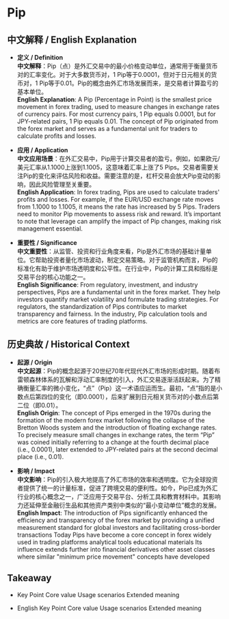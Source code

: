 # Pip

## 中文解释 / English Explanation

* **定义 / Definition**  
  **中文解释**：Pip（点）是外汇交易中的最小价格变动单位，通常用于衡量货币对的汇率变化。对于大多数货币对，1 Pip等于0.0001，但对于日元相关的货币对，1 Pip等于0.01。Pip的概念由外汇市场发展而来，是交易者计算盈亏的基本单位。  
  **English Explanation**: A Pip (Percentage in Point) is the smallest price movement in forex trading, used to measure changes in exchange rates of currency pairs. For most currency pairs, 1 Pip equals 0.0001, but for JPY-related pairs, 1 Pip equals 0.01. The concept of Pip originated from the forex market and serves as a fundamental unit for traders to calculate profits and losses.

* **应用 / Application**  
  **中文应用场景**：在外汇交易中，Pip用于计算交易者的盈亏。例如，如果欧元/美元汇率从1.1000上涨到1.1005，这意味着汇率上涨了5 Pips。交易者需要关注Pip的变化来评估风险和收益。需要注意的是，杠杆交易会放大Pip变动的影响，因此风险管理至关重要。  
  **English Application**: In forex trading, Pips are used to calculate traders' profits and losses. For example, if the EUR/USD exchange rate moves from 1.1000 to 1.1005, it means the rate has increased by 5 Pips. Traders need to monitor Pip movements to assess risk and reward. It’s important to note that leverage can amplify the impact of Pip changes, making risk management essential.

* **重要性 / Significance**  
  **中文重要性**：从监管、投资和行业角度来看，Pip是外汇市场的基础计量单位。它帮助投资者量化市场波动，制定交易策略。对于监管机构而言，Pip的标准化有助于维护市场透明度和公平性。在行业中，Pip的计算工具和指标是交易平台的核心功能之一。  
  **English Significance**: From regulatory, investment, and industry perspectives, Pips are a fundamental unit in the forex market. They help investors quantify market volatility and formulate trading strategies. For regulators, the standardization of Pips contributes to market transparency and fairness. In the industry, Pip calculation tools and metrics are core features of trading platforms.

## 历史典故 / Historical Context

* **起源 / Origin**  
  **中文起源**：Pip的概念起源于20世纪70年代现代外汇市场的形成时期。随着布雷顿森林体系的瓦解和浮动汇率制度的引入，外汇交易逐渐活跃起来。为了精确衡量汇率的微小变化，“点”（Pip）这一术语应运而生。最初，“点”指的是小数点后第四位的变化（即0.0001），后来扩展到日元相关货币对的小数点后第二位（即0.01）。  
  **English Origin**: The concept of Pips emerged in the 1970s during the formation of the modern forex market following the collapse of the Bretton Woods system and the introduction of floating exchange rates. To precisely measure small changes in exchange rates, the term “Pip” was coined initially referring to a change at the fourth decimal place (i.e., 0.0001), later extended to JPY-related pairs at the second decimal place (i.e., 0.01).

* **影响 / Impact**  
  **中文影响**：Pip的引入极大地提高了外汇市场的效率和透明度。它为全球投资者提供了统一的计量标准，促进了跨境交易的便利性。如今，Pip已成为外汇行业的核心概念之一，广泛应用于交易平台、分析工具和教育材料中。其影响力还延伸至金融衍生品和其他资产类别中类似的“最小变动单位”概念的发展。  
  **English Impact**: The introduction of Pips significantly enhanced the efficiency and transparency of the forex market by providing a unified measurement standard for global investors and facilitating cross-border transactions Today Pips have become a core concept in forex widely used in trading platforms analytical tools educational materials Its influence extends further into financial derivatives other asset classes where similar "minimum price movement" concepts have developed

## Takeaway

* Key Point
Core value
Usage scenarios
Extended meaning

* English
Key Point
Core value
Usage scenarios
Extended meaning